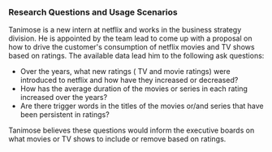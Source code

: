 ### Research Questions and Usage Scenarios

Tanimose is a new intern at netflix and works in the business strategy division. He is appointed by the team lead to come up with a proposal
on how to drive the customer's consumption of netflix movies and TV shows based on ratings. The available data lead him to the following ask questions: 

- Over the years, what new ratings ( TV and movie ratings) were introduced to netflix and how have they increased or decreased?
- How has the average duration of the movies or series in each rating increased over the years?
- Are there trigger words in the titles of the movies or/and series that have been persistent in ratings?

Tanimose believes these questions would inform the executive boards on what movies or TV shows to include or remove based on ratings. 
